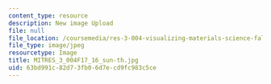 ```yaml
---
content_type: resource
description: New image Upload
file: null
file_location: /coursemedia/res-3-004-visualizing-materials-science-fall-2017/63bd991c82d73fb06d7ecd9fc983c5ce_MITRES_3_004F17_16_sun-th.jpg
file_type: image/jpeg
resourcetype: Image
title: MITRES_3_004F17_16_sun-th.jpg
uid: 63bd991c-82d7-3fb0-6d7e-cd9fc983c5ce
---
```

